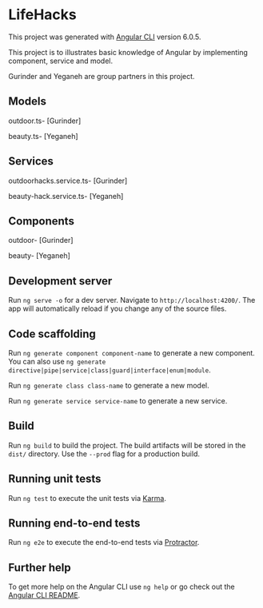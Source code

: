 # LifeHacks

This project was generated with [Angular CLI](https://github.com/angular/angular-cli) version 6.0.5.

This project is to illustrates basic knowledge of Angular by implementing component, service and model.

Gurinder and Yeganeh are group partners in this project.

## Models
outdoor.ts- [Gurinder]

beauty.ts- [Yeganeh]

## Services
outdoorhacks.service.ts- [Gurinder]

beauty-hack.service.ts- [Yeganeh]

## Components
outdoor- [Gurinder]

beauty- [Yeganeh]

## Development server

Run `ng serve -o` for a dev server. Navigate to `http://localhost:4200/`. The app will automatically reload if you change any of the source files.

## Code scaffolding

Run `ng generate component component-name` to generate a new component. You can also use `ng generate directive|pipe|service|class|guard|interface|enum|module`.

Run `ng generate class class-name` to generate a new model.

Run `ng generate service service-name` to generate a new service.

## Build

Run `ng build` to build the project. The build artifacts will be stored in the `dist/` directory. Use the `--prod` flag for a production build.

## Running unit tests

Run `ng test` to execute the unit tests via [Karma](https://karma-runner.github.io).

## Running end-to-end tests

Run `ng e2e` to execute the end-to-end tests via [Protractor](http://www.protractortest.org/).

## Further help

To get more help on the Angular CLI use `ng help` or go check out the [Angular CLI README](https://github.com/angular/angular-cli/blob/master/README.md).
